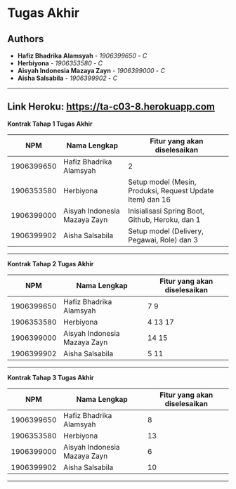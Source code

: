 # Tugas Akhir
## Authors
* **Hafiz Bhadrika Alamsyah** - *1906399650* - *C*
* **Herbiyona** - *1906353580* - *C*
* **Aisyah Indonesia Mazaya Zayn** - *1906399000* - *C*
* **Aisha Salsabila** - *1906399902* - *C*

---
**Link Heroku: https://ta-c03-8.herokuapp.com**
---
**Kontrak Tahap 1 Tugas Akhir**

| NPM | Nama Lengkap | Fitur yang akan diselesaikan  |
| ----------| --- | ---------- | 
| 1906399650 | Hafiz Bhadrika Alamsyah | 2 |
| 1906353580 | Herbiyona | Setup model (Mesin, Produksi, Request Update Item) dan 16 |
| 1906399000 | Aisyah Indonesia Mazaya Zayn | Inisialisasi Spring Boot, Github, Heroku, dan 1 |
| 1906399902 | Aisha Salsabila | Setup model (Delivery, Pegawai, Role) dan 3 |
---
**Kontrak Tahap 2 Tugas Akhir**

| NPM | Nama Lengkap | Fitur yang akan diselesaikan  |
| ----------| --- | ---------- | 
| 1906399650 | Hafiz Bhadrika Alamsyah | 7 9 |
| 1906353580 | Herbiyona | 4 13 17 |
| 1906399000 | Aisyah Indonesia Mazaya Zayn | 14 15 |
| 1906399902 | Aisha Salsabila | 5 11 |
---
**Kontrak Tahap 3 Tugas Akhir**

| NPM | Nama Lengkap | Fitur yang akan diselesaikan  |
| ----------| --- | ---------- | 
| 1906399650 | Hafiz Bhadrika Alamsyah | 8 |
| 1906353580 | Herbiyona | 13 |
| 1906399000 | Aisyah Indonesia Mazaya Zayn | 6 |
| 1906399902 | Aisha Salsabila | 10 |
---
